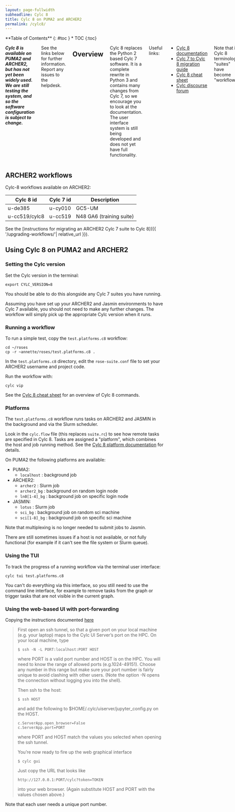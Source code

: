 ```yaml
---
layout: page-fullwidth
subheadline: Cylc 8
title: Cylc 8 on PUMA2 and ARCHER2
permalink: /cylc8/
---
```


<div class="row">
<div class="medium-4 medium-push-8 columns" markdown="1">
<div class="panel radius" markdown="1">
**Table of Contents**
{: #toc }
*  TOC
{:toc}
</div><!-- /.panel -->
</div><!-- /.medium-4 -->

<div class="medium-8 medium-pull-4 columns" markdown="1">

***Cylc 8 is available on PUMA2 and ARCHER2, but has not yet been widely used.  
We are still testing the system, and so the software configuration is subject to change.***

See the links below for further information. 
Report any issues to the helpdesk. 

## Overview 

Cylc 8 replaces the Python 2 based Cylc 7 software. 
It is a complete rewrite in Python 3 and contains many changes from Cylc 7, so we encourage you to look at the documentation. 
The user interface system is still being developed and does not yet have full functionality. 

Useful links: 
* [Cylc 8 documentation](https://cylc.github.io/cylc-doc/stable/html/index.html)
* [Cylc 7 to Cylc 8 migration guide](https://cylc.github.io/cylc-doc/stable/html/7-to-8/index.html)
* [Cylc 8 cheat sheet](https://cylc.github.io/cylc-doc/stable/html/7-to-8/cheat-sheet.html)
* [Cylc discourse forum](https://cylc.discourse.group/) 

Note that in Cylc 8 terminology "suites" have become "workflows". 

</div><!-- /.medium-8.columns -->
</div><!-- /.row -->

## ARCHER2 workflows

Cylc-8 workflows available on ARCHER2: 

|Cylc 8 id |Cylc 7 id |Description | 
| --- | --- | --- |
| u-de385   | u-cy010   | GC5-UM      |
| u-cc519/cylc8  | u-cc519 | N48 GA6 (training suite) | 

See the [instructions for migrating an ARCHER2 Cylc 7 suite to Cylc 8]({{ '/upgrading-workflows/'| relative_url }}). 

## Using Cylc 8 on PUMA2 and ARCHER2

### Setting the Cylc version 

Set the Cylc version in the terminal: 
```
export CYLC_VERSION=8
```
You should be able to do this alongside any Cylc 7 suites you have running.  

Assuming you have set up your ARCHER2 and Jasmin environments to have Cylc 7 available, 
you should not need to make any further changes. 
The workflow will simply pick up the appropriate Cylc version when it runs. 

### Running a workflow

To run a simple test, copy the ```test.platforms.c8``` workflow: 
```
cd ~/roses
cp -r ~annette/roses/test.platforms.c8 . 
```

In the ```test.platforms.c8``` directory, edit the ```rose-suite.conf``` file to set your ARCHER2 username and project code.

Run the workflow with: 
```
cylc vip 
```

See the [Cylc 8 cheat sheet](https://cylc.github.io/cylc-doc/stable/html/7-to-8/cheat-sheet.html) for an overview of Cylc 8 commands. 

### Platforms 

The ```test.platforms.c8``` workflow runs tasks on ARCHER2 and JASMIN in the background and via the Slurm scheduler. 

Look in the ```cylc.flow``` file (this replaces ```suite.rc```) to see how remote tasks are specified in Cylc 8.
Tasks are assigned a "platform", which combines the host and job running method. 
See the [Cylc 8 platform documentation](https://cylc.github.io/cylc-doc/stable/html/reference/config/writing-platform-configs.html#adminguide-platformconfigs) for details. 

On PUMA2 the following platforms are available: 

* PUMA2: 
  * ```localhost``` : background job
* ARCHER2:
  * ```archer2``` : Slurm job 
  * ```archer2_bg``` : background on random login node
  * ```ln0[1-4]_bg``` : background job on specific login node 
* JASMIN:
  * ```lotus``` : Slurm job 
  * ```sci_bg``` : background job on random sci machine
  * ```sci[1-8]_bg``` : background job on specific sci machine

Note that multiplexing is no longer needed to submit jobs to Jasmin. 

There are still sometimes issues if a host is not available, or not fully functional (for example if it can't see the file system or Slurm queue). 

### Using the TUI

To track the progress of a running workflow via the terminal user interface: 
```
cylc tui test.platforms.c8
```

You can't do everything via this interface, so you still need to use the command line interface, 
for example to remove tasks from the graph or trigger tasks that are not visible in the current graph. 

### Using the web-based UI with port-forwarding 

Copying the instructions documented [here](https://cylc.discourse.group/t/unclear-on-how-cylc-8-components-work-together/787/2)

> First open an ssh tunnel, so that a given port on your local machine (e.g. your laptop) maps to the Cylc UI Server’s port on the HPC. On your local machine, type
> ```
> $ ssh -N -L PORT:localhost:PORT HOST
> ```
> where PORT is a valid port number and HOST is on the HPC. You will need to know the range of allowed ports (e.g.1024-49151). Choose any number in this range but make sure your port number is fairly unique to avoid clashing with other users. (Note the option -N opens the connection without logging you into the shell).
> 
> Then ssh to the host:
> ```
> $ ssh HOST
> ```
> and add the following to $HOME/.cylc/uiserver/jupyter_config.py on the HOST.
> ```
> c.ServerApp.open_browser=False
> c.ServerApp.port=PORT
> ```
> where PORT and HOST match the values you selected when opening the ssh tunnel.
>
> You’re now ready to fire up the web graphical interface
> ```
> $ cylc gui
> ```
> Just copy the URL that looks like
> ```
> http://127.0.0.1:PORT/cylc?token=TOKEN
> ```
> into your web browser. (Again substitute HOST and PORT with the values chosen above.)

Note that each user needs a unique port number. 

